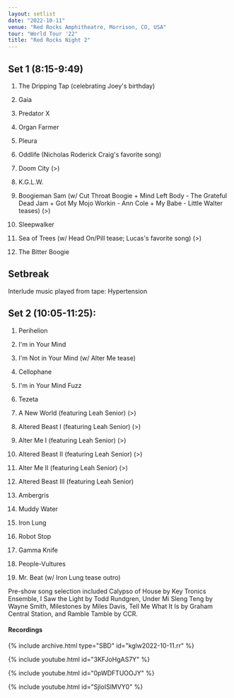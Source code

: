 ```yaml
---
layout: setlist
date: "2022-10-11"
venue: "Red Rocks Amphitheatre, Morrison, CO, USA"
tour: "World Tour '22"
title: "Red Rocks Night 2"
---
```



## Set 1 (8:15-9:49)

 1. The Dripping Tap
    (celebrating Joey's birthday)

 2. Gaia

 3. Predator X

 4. Organ Farmer

 5. Pleura

 6. Oddlife
    (Nicholas Roderick Craig's favorite song)

 7. Doom City
    (>)

 8. K.G.L.W.

 9. Boogieman Sam
    (w/ Cut Throat Boogie + Mind Left Body - The Grateful Dead Jam + Got My Mojo
    Workin - Ann Cole + My Babe - Little Walter teases) (>)

10. Sleepwalker

11. Sea of Trees
    (w/ Head On/Pill tease; Lucas's favorite song) (>)

12. The Bitter Boogie

## Setbreak

Interlude music played from tape: Hypertension

## Set 2 (10:05-11:25):

 1. Perihelion

 2. I'm in Your Mind

 3. I'm Not in Your Mind
    (w/ Alter Me tease)

 4. Cellophane

 5. I'm in Your Mind Fuzz

 6. Tezeta

 7. A New World
    (featuring Leah Senior) (>)

 8. Altered Beast I
    (featuring Leah Senior) (>)

 9. Alter Me I
    (featuring Leah Senior) (>)

10. Altered Beast II
    (featuring Leah Senior) (>)

11. Alter Me II
    (featuring Leah Senior) (>)

12. Altered Beast III
    (featuring Leah Senior)

13. Ambergris

14. Muddy Water

15. Iron Lung

16. Robot Stop

17. Gamma Knife

18. People-Vultures

19. Mr. Beat
    (w/ Iron Lung tease outro)

Pre-show song selection included Calypso of House by Key Tronics Ensemble, I Saw the Light by Todd Rundgren, Under Mi Sleng Teng by Wayne Smith, Milestones by Miles Davis, Tell Me What It Is by Graham Central Station, and Ramble Tamble by CCR.


#### Recordings

{% include archive.html type="SBD" id="kglw2022-10-11.rr" %}

{% include youtube.html id="3KFJoHgAS7Y" %}

{% include youtube.html id="0pWDFTUOOJY" %}

{% include youtube.html id="SjloISlMVY0" %}
